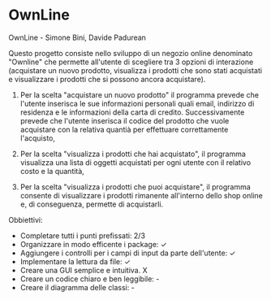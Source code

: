 # OwnLine
OwnLine - Simone Bini, Davide Padurean

Questo progetto consiste nello sviluppo di un negozio online denominato "Ownline" che permette all'utente di scegliere tra 3 opzioni di interazione (acquistare un nuovo prodotto, visualizza i prodotti che sono stati acquistati e visualizzare i prodotti che si possono ancora acquistare).

1. Per la scelta "acquistare un nuovo prodotto" il programma prevede che l'utente inserisca le sue informazioni personali quali email, indirizzo di residenza e le informazioni della carta di credito.
    Successivamente prevede che l'utente inserisca il codice del prodotto che vuole acquistare con la relativa quantià per effettuare correttamente l'acquisto,

2. Per la scelta "visualizza i prodotti che hai acquistato", il programma visualizza una lista di oggetti acquistati per ogni utente con il relativo costo e la quantità,

3. Per la scelta "visualizza i prodotti che puoi acquistare", il programma consente di visualizzare i prodotti rimanente all'interno dello shop online e, di conseguenza, permette di acquistarli.

Obbiettivi:
- Completare tutti i punti prefissati: 2/3
- Organizzare in modo efficente i package: ✓
- Aggiungere i controlli per i campi di input da parte dell'utente: ✓
- Implementare la lettura da file: ✓
- Creare una GUI semplice e intuitiva. X
- Creare un codice chiaro e ben leggibile: -
- Creare il diagramma delle classi: -

